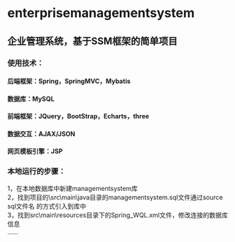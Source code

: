 # enterprisemanagementsystem
## 企业管理系统，基于SSM框架的简单项目
### 使用技术：
#### 后端框架：Spring，SpringMVC，Mybatis
#### 数据库：MySQL
#### 前端框架：JQuery，BootStrap，Echarts，three
#### 数据交互：AJAX/JSON
#### 网页模板引擎：JSP  

### 本地运行的步骤：
1，在本地数据库中新建managementsystem库  
2，找到项目的\src\main\java目录的managementsystem.sql文件通过source sql文件名 的方式引入到库中  
3，找到src\main\resources目录下的Spring_WQL.xml文件，修改连接的数据库信息  
......




